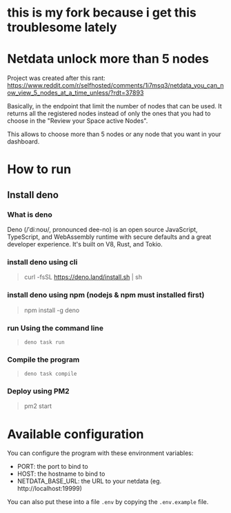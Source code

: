 # this is my fork because i get this troublesome lately

# Netdata unlock more than 5 nodes

Project was created after this rant: https://www.reddit.com/r/selfhosted/comments/1i7msq3/netdata_you_can_now_view_5_nodes_at_a_time_unless/?rdt=37893

Basically, in the endpoint that limit the number of nodes that can be used. It returns all the registered nodes instead of only the ones that you had to choose in the "Review your Space active Nodes".

This allows to choose more than 5 nodes or any node that you want in your dashboard.

# How to run

## Install deno

### What is deno
Deno (/ˈdiːnoʊ/, pronounced dee-no) is an open source JavaScript, TypeScript, and WebAssembly runtime with secure defaults and a great developer experience. It's built on V8, Rust, and Tokio.
### install deno using cli

> curl -fsSL https://deno.land/install.sh | sh

### install deno using npm (nodejs & npm must installed first)

> npm install -g deno

### run Using the command line

>  `deno task run`

### Compile the program
> `deno task compile`

### Deploy using PM2

> pm2 start
> 
# Available configuration

You can configure the program with these environment variables:
- PORT: the port to bind to
- HOST: the hostname to bind to
- NETDATA_BASE_URL: the URL to your netdata (eg. http://localhost:19999)

You can also put these into a file `.env` by copying the `.env.example` file.
